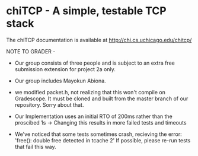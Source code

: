 chiTCP - A simple, testable TCP stack
=====================================

The chiTCP documentation is available at http://chi.cs.uchicago.edu/chitcp/


NOTE TO GRADER -
- Our group consists of three people and is subject to an extra
  free submission extension for project 2a only.

- Our group includes Mayokun Abiona.

- we modified packet.h, not realizing that this won't compile on Gradescope. It
  must be cloned and built from the master branch of our repository. Sorry about
  that.

- Our Implementation uses an initial RTO of 200ms rather than the proscibed 1s
  -> Changing this results in more failed tests and timeouts

- We've noticed that some tests sometimes crash, recieving the error:
        'free(): double free detected in tcache 2'
  If possible, please re-run tests that fail this way.
